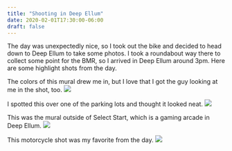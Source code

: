 ```yaml
---
title: "Shooting in Deep Ellum"
date: 2020-02-01T17:30:00-06:00
draft: false
---
```

<!-- markdownlint-disable MD033 -->
<!-- markdownlint-disable MD026 -->
The day was unexpectedly nice, so I took out the bike and decided to head down to Deep Ellum to take some photos. I took a roundabout way there to collect some point for the BMR, so I arrived in Deep Ellum around 3pm. Here are some highlight shots from the day.

The colors of this mural drew me in, but I love that I got the guy looking at me in the shot, too.
<img class='ridelog-image' src='/images/Face.jpeg'>

I spotted this over one of the parking lots and thought it looked neat.
<img class='ridelog-image' src='/images/Fruta_Bomba.jpeg'>

This was the mural outside of Select Start, which is a gaming arcade in Deep Ellum.
<img class='ridelog-image' src='/images/Select_Start.jpeg'>

This motorcycle shot was my favorite from the day.
<img class='ridelog-image' src='/images/Motorcycle.jpeg'>
